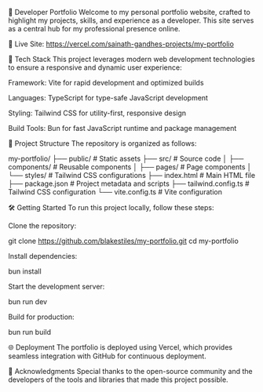 💼 Developer Portfolio
Welcome to my personal portfolio website, crafted to highlight my projects, skills, and experience as a developer. This site serves as a central hub for my professional presence online.

🔗 Live Site: https://vercel.com/sainath-gandhes-projects/my-portfolio

🚀 Tech Stack
This project leverages modern web development technologies to ensure a responsive and dynamic user experience:

Framework: Vite for rapid development and optimized builds

Languages: TypeScript for type-safe JavaScript development

Styling: Tailwind CSS for utility-first, responsive design

Build Tools: Bun for fast JavaScript runtime and package management

📁 Project Structure
The repository is organized as follows:

my-portfolio/
├── public/             # Static assets
├── src/                # Source code
│   ├── components/     # Reusable components
│   ├── pages/          # Page components
│   └── styles/         # Tailwind CSS configurations
├── index.html          # Main HTML file
├── package.json        # Project metadata and scripts
├── tailwind.config.ts  # Tailwind CSS configuration
└── vite.config.ts      # Vite configuration

🛠️ Getting Started
To run this project locally, follow these steps:

Clone the repository:

git clone https://github.com/blakestiles/my-portfolio.git
cd my-portfolio

Install dependencies:

bun install

Start the development server:

bun run dev

Build for production:

bun run build

🌐 Deployment
The portfolio is deployed using Vercel, which provides seamless integration with GitHub for continuous deployment.

🙌 Acknowledgments
Special thanks to the open-source community and the developers of the tools and libraries that made this project possible.

